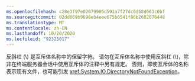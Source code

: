 ```yaml
---
ms.openlocfilehash: c28e3f97e02079905d591a7f27dc8d68d603c0bf
ms.sourcegitcommit: 02dd069b9696eb4eee675b6541f86b2602076448
ms.translationtype: MT
ms.contentlocale: zh-CN
ms.lasthandoff: 10/20/2020
ms.locfileid: "92325017"
---
```

反斜杠 (\\) 是互斥体名称中的保留字符。 请勿在互斥体名称中使用反斜杠 (\\)，除非在终端服务器会话中使用互斥体的注释中另有规定。 否则，即使互斥体的名称表示现有文件，也可能引发 <xref:System.IO.DirectoryNotFoundException>。
